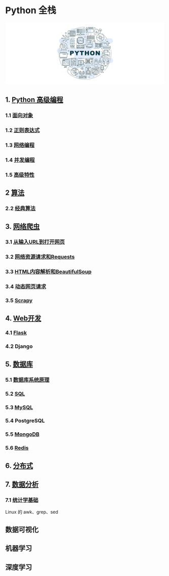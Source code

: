 # Python 全栈

![](./assets/images/00.jpg)

## 1. [Python 高级编程](Python高级编程)

### 1.1 [面向对象](Python高级编程/面向对象.md)

### 1.2 [正则表达式](Python高级编程/正则表达式.md)

### 1.3 [网络编程](Python高级编程/网络编程.md)

### 1.4 [并发编程](Python高级编程/并发编程.md)

### 1.5 [高级特性](Python高级编程/高级特性.md)

## 2 [算法](算法)

### 2.2 [经典算法](算法/经典算法.md)

## 3. [网络爬虫](网络爬虫)

### 3.1 [从输入URL到打开网页](网络爬虫/从输入URL到打开网页.md)

### 3.2 [网络资源请求和Requests](网络爬虫/网络资源请求和Requests.md)

### 3.3 [HTML内容解析和BeautifulSoup](网络爬虫/HTML内容解析和BeautifulSoup.md)

### 3.4 [动态网页请求](网络爬虫/动态网页请求.md)

### 3.5 [Scrapy](网络爬虫/Scrapy.md)

## 4. [Web开发](Web开发)

### 4.1 [Flask](Web开发/Flask.md)

### 4.2 Django

## 5. [数据库](数据库)

### 5.1 [数据库系统原理](数据库/数据库系统原理.md)

### 5.2 [SQL](数据库/SQL.md)

### 5.3 [MySQL](数据库/MySQL.md)

### 5.4 PostgreSQL

### 5.5 [MongoDB](数据库/MongoDB.md)

### 5.6 [Redis](数据库/Redis.md)

## 6. [分布式](分布式)

## 7. [数据分析](数据分析)

### 7.1 [统计学基础](数据分析/统计学基础.md)

Linux 的 awk、grep、sed

## 数据可视化

## 机器学习

## 深度学习

